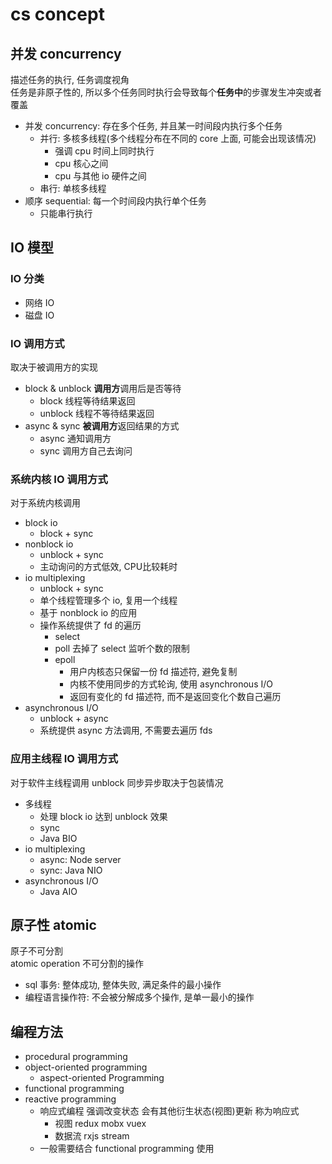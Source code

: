 # cs concept

## 并发 concurrency

描述任务的执行, 任务调度视角  
任务是非原子性的, 所以多个任务同时执行会导致每个**任务中**的步骤发生冲突或者覆盖

- 并发 concurrency: 存在多个任务, 并且某一时间段内执行多个任务
  - 并行: 多核多线程(多个线程分布在不同的 core 上面, 可能会出现该情况)
    - 强调 cpu 时间上同时执行
    - cpu 核心之间
    - cpu 与其他 io 硬件之间
  - 串行: 单核多线程
- 顺序 sequential: 每一个时间段内执行单个任务
  - 只能串行执行

## IO 模型 

### IO 分类

- 网络 IO
- 磁盘 IO

### IO 调用方式 

取决于被调用方的实现

- block & unblock **调用方**调用后是否等待
  - block 线程等待结果返回
  - unblock 线程不等待结果返回
- async & sync **被调用方**返回结果的方式
  - async 通知调用方
  - sync 调用方自己去询问

### 系统内核 IO 调用方式

对于系统内核调用

- block io
  - block + sync
- nonblock io
  - unblock + sync
  - 主动询问的方式低效, CPU比较耗时
- io multiplexing
  - unblock + sync
  - 单个线程管理多个 io, 复用一个线程 
  - 基于 nonblock io 的应用
  - 操作系统提供了 fd 的遍历
    - select 
    - poll 去掉了 select 监听个数的限制
    - epoll 
      - 用户内核态只保留一份 fd 描述符, 避免复制
      - 内核不使用同步的方式轮询, 使用 asynchronous I/O
      - 返回有变化的 fd 描述符, 而不是返回变化个数自己遍历
- asynchronous I/O
  - unblock + async
  - 系统提供 async 方法调用, 不需要去遍历 fds

### 应用主线程 IO 调用方式

对于软件主线程调用 unblock 同步异步取决于包装情况

- 多线程
  - 处理 block io 达到 unblock 效果
  - sync
  - Java BIO
- io multiplexing
  - async: Node server
  - sync: Java NIO
- asynchronous I/O
  - Java AIO

## 原子性 atomic

原子不可分割  
atomic operation 不可分割的操作

- sql 事务: 整体成功, 整体失败, 满足条件的最小操作
- 编程语言操作符: 不会被分解成多个操作, 是单一最小的操作


## 编程方法

- procedural programming
- object-oriented programming
  - aspect-oriented Programming
- functional programming
- reactive programming 
  - 响应式编程 强调改变状态 会有其他衍生状态(视图)更新 称为响应式
    - 视图 redux mobx vuex
    - 数据流 rxjs stream 
  - 一般需要结合 functional programming 使用